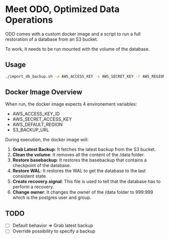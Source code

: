 # Meet ODO, Optimized Data Operations

ODO comes with a custom docker image and a script to run a full restoration of a database from an S3 bucket.

To work, it needs to be run mounted with the volume of the database.

## Usage

```bash
./import_db_backup.sh -a AWS_ACCESS_KEY -s AWS_SECRET_KEY -r AWS_REGION -u S3_BACKUP_URL
```

## Docker Image Overview

When run, the docker image expects 4 environement variables:
- AWS_ACCESS_KEY_ID
- AWS_SECRET_ACCESS_KEY
- AWS_DEFAULT_REGION
- S3_BACKUP_URL

During execution, the docker image will:

1. **Grab Latest Backup**: It fetches the latest backup from the S3 bucket.
2. **Clean the volume**: It removes all the content of the /data folder.
3. **Restore basebackup**: It restores the basebackup that contains a checkpoint of the database.
4. **Restore WAL**: It restores the WAL to get the database to the last consistent state.
5. **Create recovery.signal**: This file is used to tell that the database has to perform a recovery.
6. **Change owner**: It changes the owner of the /data folder to 999:999 which is the postgres user and group.

## TODO
- [ ] Default behavior => Grab latest backup
- [ ] Override possibility to specify a backup